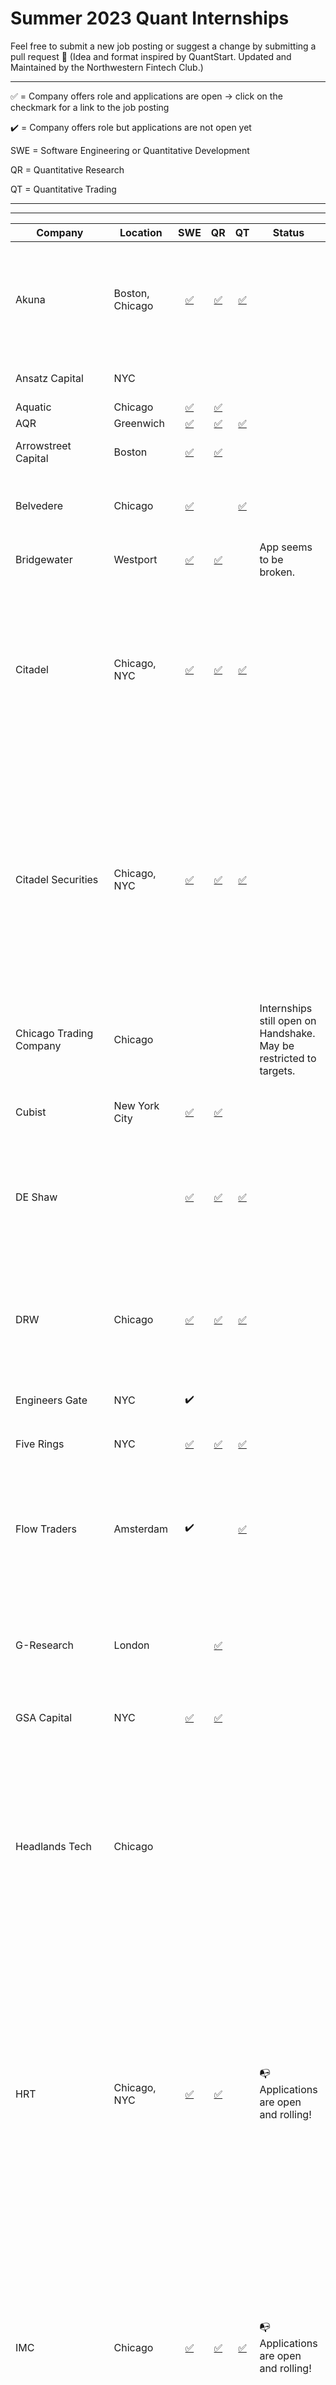 # Summer 2023 Quant Internships

Feel free to submit a new job posting or suggest a change by submitting a pull request 🙏 
(Idea and format inspired by QuantStart. Updated and Maintained by the Northwestern Fintech Club.)

------

✅  = Company offers role and applications are open → click on the checkmark for a link to the job posting

✔️ =  Company offers role but applications are not open yet

SWE = Software Engineering or Quantitative Development

QR = Quantitative Research

QT = Quantitative Trading

------



------



| Company                 | Location                |                                                                         SWE                                                                         |                                                                         QR                                                                          |                                                                        QT                                                                         | Status                                                             | Notes                                                                                                                                                                                                                                                                                            |
|-------------------------|-------------------------|:---------------------------------------------------------------------------------------------------------------------------------------------------:|:---------------------------------------------------------------------------------------------------------------------------------------------------:|:-------------------------------------------------------------------------------------------------------------------------------------------------:|--------------------------------------------------------------------|--------------------------------------------------------------------------------------------------------------------------------------------------------------------------------------------------------------------------------------------------------------------------------------------------|
| Akuna                   | Boston, Chicago         |                                              [✅](https://akunacapital.com/job-details?gh_jid=4269930)                                               |                                              [✅](https://akunacapital.com/job-details?gh_jid=4217954)                                               |                                             [✅](https://akunacapital.com/job-details?gh_jid=4218021)                                              |                                                                    | Relatively Young, very focused on Options Market Making. Have a great Options 101 course.                                                                                                                                                                                                        |||||
| Ansatz Capital          | NYC                     |                                                                                                                                                     |                                                                                                                                                     |                                                                                                                                                   |                                                                    | Small, Prestigious, Pays well.                                                                                                                                                                                                                                                                   |
| Aquatic                 | Chicago                 |                                     [✅](https://boards.greenhouse.io/aquaticcapitalmanagement/jobs/6314153002)                                      |                                     [✅](https://boards.greenhouse.io/aquaticcapitalmanagement/jobs/6309879002)                                      |                                                                                                                                                   |                                                                    |                                                                                                                                                                                                                                                                                                  |
| AQR                     | Greenwich               |   [✅](https://careers.aqr.com/jobs/university-open-positions/greenwich-ct/2023-portfolio-implementation-summer-analyst/4350057?gh_jid=4350057#/)    | [✅](https://careers.aqr.com/jobs/university-open-positions/greenwich-ct/2023-trading-and-portfolio-finance-summer-analyst/4350064?gh_jid=4350064#/) | [✅](https://careers.aqr.com/jobs/university-open-positions/greenwich-ct/2023-trading-and-portfolio-finance-summer-analyst/4350064?gh_jid=4350064) |                                                                    |                                                                                                                                                                                                                                                                                                  |
| Arrowstreet Capital     | Boston                  |           [✅](https://arrowstreetcapital.wd5.myworkdayjobs.com/en-US/Arrowstreet/details/Quantitative-Developer-Intern--Summer-2023_R704)           |      [✅](https://arrowstreetcapital.wd5.myworkdayjobs.com/en-US/Arrowstreet/details/Investment-Processes-Associate-Intern---Summer-2023_R712)       |                                                                                                                                                   |                                                                    | #1 on Levels.FYI for 2022                                                                                                                                                                                                                                                                        |
| Belvedere               | Chicago                 |                                  [✅](https://jobs.lever.co/belvederetrading/5098c277-d2a6-41eb-ab9c-b80ded219154)                                   |                                                                                                                                                     |                                 [✅](https://jobs.lever.co/belvederetrading/eac56350-0f92-414d-8f22-2afbe57d3c61)                                  |                                                                    | Have QTA, Which is like combo intern. NO SPONSORSHIP                                                                                                                                                                                                                                             |
| Bridgewater             | Westport                |                                           [✅](https://boards.greenhouse.io/bridgewater89/jobs/5830071002)                                           |                                           [✅](https://boards.greenhouse.io/bridgewater89/jobs/6204813002)                                           |                                                                                                                                                   |                                                  App seems to be broken.                  | Day Ralio's firm. Very unique culture.                                                                                                                                                                                                                                                           |
| Citadel                 | Chicago, NYC            |                                      [✅](https://www.citadel.com/careers/details/software-engineer-intern-us/)                                      |                                   [✅](https://www.citadel.com/careers/details/quantitative-researcher-intern-us/)                                   |                               [✅](https://www.citadelsecurities.com/careers/details/investment-trading-intern-us/)                                |                                                                    | The hedge fund side of Ken Griffin's Citadel. The quants are mostly on the Global Quantitative Strategies team (GQS). Citadel tends to be fairly school-selective.                                                                                                                               |
| Citadel Securities      | Chicago, NYC            |                                 [✅](https://www.citadelsecurities.com/careers/details/software-engineer-intern-us/)                                 |                              [✅](https://www.citadelsecurities.com/careers/details/quantitative-researcher-intern-us/)                              |                               [✅](https://www.citadelsecurities.com/careers/details/investment-trading-intern-us/)                                |                                                                    | The market making arm of Citadel. The general perception is that the culture tends to be better at Citadel Securities vs Citadel LLC. A good way to get into the interview pipeline is through Citadel's Data Open competition.                                                                  |
| Chicago Trading Company | Chicago                 |                                                                                                                                                     |                                                                                                                                                     |                                                                                                                                                   | Internships still open on Handshake. May be restricted to targets. |                                                                                                                                                                                                                                                                                                  |
| Cubist                  | New York City           |    [✅](https://careers.point72.com/CSJobDetail?jobName=summer-2023-quantitative-developer-internship&jobCode=CSS-0010069&retURL=/CSCareerSearch)    |    [✅](https://careers.point72.com/CSJobDetail?jobName=summer-2023-quantitative-research-internship&jobCode=CSS-0010068&retURL=/CSCareerSearch)     |                                                                                                                                                   |                                                                    | The quant arm of Steve Cohen's Point72 hedge fund.                                                                                                                                                                                                                                               |
| DE Shaw                 |                         |                                     [✅](https://www.deshaw.com/careers/software-developer-intern-new-york-4470)                                     |                                    [✅](https://www.deshaw.com/careers/quantitative-analyst-intern-new-york-4469)                                    |                                   [✅](https://www.deshaw.com/careers/proprietary-trading-intern-new-york-4451)                                    |                                                                    | Tends to be extremely school-selective, mostly recruiting from ivy leagues and similar.                                                                                                                                                                                                          |
| DRW                     | Chicago                 |                                       [✅](https://drw.com/work-at-drw/job/software-developer-intern-2302636/)                                       |                                     [✅](https://drw.com/work-at-drw/job/quantitative-research-intern-2301002/)                                      |                                 [✅](https://drw.com/work-at-drw/job/quantitative-trading-analyst-intern-2302675/)                                 |                                                                    | Perception is that DRWers tend to have a good WLB but teams are usually siloed. One of the first traditional firms that started going into crypto.                                                                                                                                               |
| Engineers Gate          | NYC                     |                                                                         ✔️                                                                          |                                                                                                                                                     |                                                                                                                                                   |                                                                    |                                                                                                                                                                                                                                                                                                  |
| Five Rings              | NYC                     |          [✅](https://fiverings.avature.net/careers/FolderDetail/New-York-New-York-United-States-Software-Developer-Intern-Summer-2023/595)          |       [✅](https://fiverings.avature.net/careers/FolderDetail/New-York-New-York-United-States-Quantitative-Researcher-Intern-Summer-2023/599)        |        [✅](https://fiverings.avature.net/careers/FolderDetail/New-York-New-York-United-States-Quantitative-Trading-Intern-Summer-2023/586)        |                                                                    | Founded by an ex-Jane-Street guy. Very school-selective.                                                                                                                                                                                                                                         |
| Flow Traders            | Amsterdam               |                                                                         ✔️                                                                          |                                                                                                                                                     |                             [✅](https://www.flowtraders.com/careers/jobs/trading/new-york/trading-intern-summer-2023)                             |                                                                    | Primary focus is on ETFs. Pay tends be lower than IMC and Optiver but the office is NYC instead of Chicago.                                                                                                                                                                                      |
| G-Research              | London                  |                                                                                                                                                     |                                  [✅](https://www.gresearch.co.uk/role/R1798-Internship-in-Quantitative-Research/)                                   |                                                                                                                                                   |                                                                    | Also hires people out of the US. Very focused on research with a lot of people working on cutting-edge Machine Learning.                                                                                                                                                                         |
| GSA Capital             | NYC                     |                                                  [✅](https://www.gsacapital.com/?section=careers)                                                   |                                                  [✅](https://www.gsacapital.com/?section=careers)                                                   |                                                                                                                                                   |                                                                    |                                                                                                                                                                                                                                                                                                  |
| Headlands Tech          | Chicago                 |                                                                                                                                                     |                                                                                                                                                     |                                                                                                                                                   |                                                                    | Founded by ex-Citadel people. Max Dama works here. Similarly to Ansatz, Aquatic, Headlands and Radix, a small firm that is willing to pay more than most competitors. Known to have a large focus on C++, both among QRs and SWEs.                                                               |
| HRT                     | Chicago, NYC            |                                   [✅](https://www.hudsonrivertrading.com/careers/job/?gh_jid=4455026&req_id=312)                                    |                                   [✅](https://www.hudsonrivertrading.com/careers/job/?gh_jid=3520408&req_id=128)                                    |                                                                                                                                                   | 📭 Applications are open and rolling!                              | The Algo Dev role at HRT is essentially Quantitative Research. HRT's culture seems to be pretty similar to JS and pay is similar too. HRT has a bigger focus on ML with their dedicated HRT AI Labs. HRT, JS and Two Sigma are also known to recruit QRs out of undergrad.                       |
| IMC                     | Chicago                 |                                [✅](https://careers.imc.com/us/en/job/REQ-01961/Software-Engineer-Intern-Summer-2023)                                |                                 [✅](https://careers.imc.com/us/en/job/REQ-01962/Quant-Research-Intern-Summer-2023)                                  |                                 [✅](https://careers.imc.com/us/en/job/REQ-01963/Quant-Trader-Intern-Summer-2023)                                  | 📭 Applications are open and rolling!                              | Word is that IMC has the chillest culture out of the three big dutch firms (IMC, Optiver, Flow Traders). Pay   tends to be in between Flow Traders and Optiver. Tends to be more focused on the quantitative side than Optiver and Flow. Has one of the highest intern salaries.                 |
| Jane Street             | NYC                     |                                        [✅](https://www.janestreet.com/join-jane-street/position/6213528002/)                                        |                                        [✅](https://www.janestreet.com/join-jane-street/position/6249103002/)                                        |                                       [✅](https://www.janestreet.com/join-jane-street/position/6301678002/)                                       |                                                                    | Founded by ex-SIG people. Tends to be more school-agnostic than other firms. Also offers a lot of first-round interviews. General perception of JS is that it has a very comfortable and quirky culture. Specializes in market making.                                                           |
| Jump                    | Chicago                 |                                          [✅](https://www.jumptrading.com/careers/4452653/?gh_jid=4452653)                                           |                                                                         ✔️                                                                          |                                                                                                                                                   |                                                                    | Fairly school-selective recruiting. Very engineering-focused with siloed teams.                                                                                                                                                                                                                  |
| Mako Trading            | London                  |                                                                                                                                                     |                                                                                                                                                     |                                                                                                                                                   |                                                                    |                                                                                                                                                                                                                                                                                                  |
| Marshall Wace           | NYC                     |                                        [✅](https://boards.greenhouse.io/mwinternshipprogram/jobs/6336000002)                                        |                                                                                                                                                     |                                                                                                                                                   |                                                                    |                                                                                                                                                                                                                                                                                                  |
| Maven Securities        | London                  |                                                                         ✔️                                                                          |                                                                                                                                                     |                                                                        ✔️                                                                         |                                                                    | Founded by ex-optiver traders.                                                                                                                                                                                                                                                                   |
| Millenium               | NYC                     |                                                                         ✔️                                                                          |                                                                                                                                                     |                                                                                                                                                   |                                                                    |                                                                                                                                                                                                                                                                                                  |
| Old Mission Capital     | Chicago, NYC            |                                                                                                                                                     |                                                                                                                                                     |                                                                                                                                                   |                                                                    |                                                                                                                                                                                                                                                                                                  |
| Optiver                 | Chicago                 |                                    [✅](https://optiver.com/working-at-optiver/career-opportunities/6254738002/)                                     |                                                                          ✔                                                                          |                                   [✅](https://optiver.com/working-at-optiver/career-opportunities/6173274002/)                                    |                                                                    | Tends to have the highest pay out of the three big dutch firms (IMC, Optiver, Flow Traders) due their marble bonus system. Larger focus on traders. Traders generally tend to earn considerably more than SWEs at the Dutch firms, especially over time. QR roles are open for graduate students |
| PDT                     | NYC                     |                                             [✅](https://boards.greenhouse.io/pdtpartners/jobs/4423823)                                              |                                                                         ✔️                                                                          |                                                                                                                                                   |                                                                    | Founded by Pete Muller, very collaborative and secretive culture similar to Rentech. Recruits college students for mainly SWE but some SWE/QR combo roles (dependent on team). Exclusively recruits PhD students for full-time QR roles.                                                         |
| Peak6                   | Chicago                 | [✅](https://careers.peak6.com/jobs/technology-management/chicago-il/software-engineering-internship-for-women-summer-2023/4449830?gh_jid=4449830#/) |                                                                                                                                                     |        [✅](https://careers.peak6.com/jobs/trading/chicago-il/trading-experience-for-women-summer-2023-internship/4450513?gh_jid=4450513#/)        |                                                                    | The internships are geared towards women. The new grad roles are open to everyone.                                                                                                                                                                                                               |
| QuantLab                | Houston                 |                                                                                                                                                     |                                                                                                                                                     |                                                                        ✔️                                                                         |                                                                    |                                                                                                                                                                                                                                                                                                  |
| Radix                   | Chicago                 |                                                      [✅](mailto:recruiting@radix-trading.com)                                                       |                                                                                                                                                     |                                                     [✅](mailto:recruiting@radix-trading.com)                                                      |                                                                    | Founded by ex-Citadel people. Radix calls SWEs Quantitative Technologists. They don't publicize internships but they do select a handful of interns every year. Just email your resume. Rumor is that they offer the highest internship salaries. Culture is likely most similar to Renaissance. |
| Renaissance             | Setauket- East Setauket |                                                                                                                                                     |                                                                                                                                                     |                                                                                                                                                   |                                                                    | The legendary OG quant fund (medallion). Good luck with this one. You can email your resume and they do sometimes interview normal SWEs but it's very unlikely you'll get an interview for any other role unless you're extra-extraordinary.                                                     |
| SIG                     | Bala Cynwyd             |                                                                         ✔️                                                                          |                                  [✅](https://careers.sig.com/job/6604/Quantitative-Research-Intern-Graduate-Hire)                                   |                                           [✅](https://careers.sig.com/job/6493/Trading-Intern-Chicago)                                            |                                                                    | Has a huge poker culture. Fairly chill culture but pay tends to be on the lower side.                                                                                                                                                                                                            |
| Squarepoint             | NYC                     |                                            [✅](https://www.squarepoint-capital.com/careers#/job/243853)                                             |                                                                                                                                                     |                                                                                                                                                   |                                                                    |                                                                                                                                                                                                                                                                                                  |
| TGS                     | Irvine                  |                                                                                                                                                     |                                                                                                                                                     |                                                                                                                                                   |                                                                    | Used to only recruit grad students but recently started recruiting undergrads as well.                                                                                                                                                                                                           |
| Tower Research          | NYC                     |                                      [✅](https://apply.workable.com/transmarket-operations-llc/j/CC96E0D021/)                                       |                                                                                                                                                     |                                        [✅](https://www.tower-research.com/open-positions/?gh_jid=4360111)                                         |                                                                    | Pretty traditional portfolio manager culture.                                                                                                                                                                                                                                                    |
| TransMarketGroup        | Chicago                 |         [✅]([https://www.squarepoint-capital.com/careers#/job/243853](https://apply.workable.com/transmarket-operations-llc/j/CC96E0D021/))         |                                                                         ✔️                                                                          |                                     [✅](https://apply.workable.com/transmarket-operations-llc/j/79695E0F85/)                                      |                                                                    |                                                                                                                                                                                                                                                                                                  |
| Two Sigma               | NYC                     |                                           [✅](https://careers.twosigma.com/careers/JobDetail?jobId=11002)                                           |            [✅](https://careers.twosigma.com/careers/JobDetail/New-York-New-York-United-States-Quantitative-Researcher-Internship/10972)             |                                                                                                                                                   |                                                                    | Founded by ex-DE-Shaw people. Collaborative and chill culture. The org is mostly composed of QRs and SWEs. More of a quant hedge fund, with a a smaller market making arm and a venture capital team.                                                                                            |
| Valkyrie Trading        | Chicago                 |                                 [✅](https://www.valkyrietrading.com/careers/software-engineer-intern-summer-2023/)                                  |                                 [✅](https://www.valkyrietrading.com/careers/derivatives-trader-intern-summer-2023/)                                 |                                [✅](https://www.valkyrietrading.com/careers/derivatives-trader-intern-summer-2023/)                                |                                                                    |                                                                                                                                                                                                                                                                                                  |
| Vatic Labs              | NYC                     |                                            [✅](http://www.vaticinvestments.com/careers/?gh_jid=2341264)                                             |                                            [✅](http://www.vaticinvestments.com/careers/?gh_jid=1751323)                                             |                                                                                                                                                   |                                                                    | Founded by ex-Jump people.                                                                                                                                                                                                                                                                       |
| Virtu                   | NYC, Austin             |                                               [✅](https://boards.greenhouse.io/virtu/jobs/5432329002)                                               |                                                                                                                                                     |                                              [✅](https://boards.greenhouse.io/virtu/jobs/5423142002)                                              |                                                                    |                                                                                                                                                                                                                                                                                                  |
| Voleon                  | Berkeley                |                                                                         ✔️                                                                          |                                                                         ✔️                                                                          |                                                                                                                                                   |                                                                    | Specializes in Machine Learning and recruits college students for SWE roles but primarily recruits PhD students for research roles.                                                                                                                                                              |
| Wolverine               | Chicago                 |                                        [✅](https://jobs.lever.co/wolve/4a6fd0be-6bb7-4bbb-9dd5-1416d6a5f5b7)                                        |                                                                                                                                                     |                                       [✅](https://jobs.lever.co/wolve/6f8e1f29-a4dc-42fd-b2c6-1232de477591)                                       |                                                                    |                                                                                                                                                                                                                                                                                                  |
| WorldQuant              | NYC                     |                                                                         ✔️                                                                          |                                                                                                                                                     |                                                                        ✔️                                                                         |                                                                    |                                                                                                                                                                                                                                                                                                  |
| XTX Market              | London                  |                                                                                                                                                     |                                                                                                                                                     |                                                                                                                                                   |                                                                    | Branched out of GSA capital.                                                                                                                                                                                                                                                                     |
